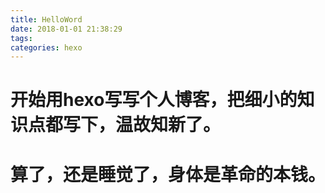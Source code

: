 ```yaml
---
title: HelloWord
date: 2018-01-01 21:38:29
tags: 
categories: hexo
---
```

# 开始用hexo写写个人博客，把细小的知识点都写下，温故知新了。
# 算了，还是睡觉了，身体是革命的本钱。